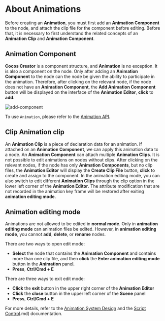 # About Animations

Before creating an __Animation__, you must first add an __Animation Component__ to the node, and attach the clip file for the component before editing. Before that, it is necessary to first understand the related concepts of an __Animation Clip__ and __Animation Component__.

## Animation Component

__Cocos Creator__ is a component structure, and __Animation__ is no exception. It is also a component on the node. Only after adding an __Animation Component__ to the node can the node be given the ability to participate in the animation. Therefore, after clicking on the relevant node, if the node does not have an __Animation Component__, the **Add Animation Component** button will be displayed on the interface of the __Animation Editor__, __click__ to __add__.

![add-component](./animation/add-component.png)

To use `Animation`, please refer to the [Animation API](__APIDOC__/en/classes/animation.animation-1.html).

## Clip Animation clip

An __Animation Clip__ is a piece of declaration data for an animation. If attached on an __Animation Component__, we can apply this animation data to a node. An __Animation Component__ can attach multiple __Animation Clips__. It is not possible to edit animations on nodes without clips. After clicking on the relevant nodes, if the node has only __Animation Components__, but no clip files, the __Animation Editor__ will display the **Create Clip File** button, __click__ to create and assign to the component. In the animation editing mode, you can also switch to edit different __Animation Clips__ through the clip option in the lower left corner of the __Animation Editor__. The attribute modification that are not recorded in the animation key frame will be restored after exiting __animation editing mode__.

## Animation editing mode

Animations are not allowed to be edited in __normal mode__. Only in __animation editing mode__ can animation files be edited. However, in __animation editing mode__, you cannot **add**, **delete**, or **rename** nodes.

There are two ways to open edit mode:

- __Select__ the node that contains the __Animation Component__ and contains more than one clip file, and then __click__ the **Enter animation editing mode** button in the __Animation__ panel.
- __Press__, **Ctrl/Cmd + E**

There are three ways to exit edit mode:

- __Click__ the __exit__ button in the upper right corner of the __Animation Editor__
- __Click__ the __close__ button in the upper left corner of the __Scene__ panel
- __Press__, **Ctrl/Cmd + E**

For more details, refer to the [Animation System Design](./../../engine/animation/index.md) and the [Script Control](./../../engine/animation/animation-componentofAnimation).md) documentation.
